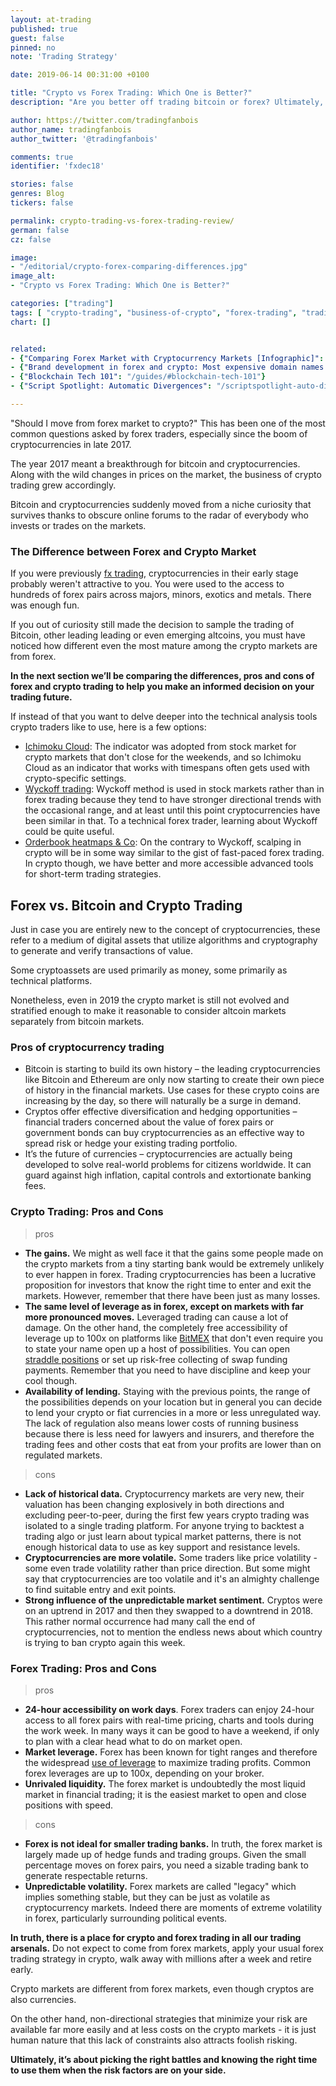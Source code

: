 ```yaml
---
layout: at-trading
published: true
guest: false
pinned: no
note: 'Trading Strategy'

date: 2019-06-14 00:31:00 +0100

title: "Crypto vs Forex Trading: Which One is Better?"
description: "Are you better off trading bitcoin or forex? Ultimately, it’s about picking the battles, and the right trading strategy."

author: https://twitter.com/tradingfanbois
author_name: tradingfanbois
author_twitter: '@tradingfanbois'

comments: true
identifier: 'fxdec18'

stories: false
genres: Blog
tickers: false

permalink: crypto-trading-vs-forex-trading-review/
german: false
cz: false

image:
- "/editorial/crypto-forex-comparing-differences.jpg"
image_alt:
- "Crypto vs Forex Trading: Which One is Better?"

categories: ["trading"]
tags: [ "crypto-trading", "business-of-crypto", "forex-trading", "trading-strategy"]
chart: []


related:
- {"Comparing Forex Market with Cryptocurrency Markets [Infographic]": "https://www.thebusinessofcrypto.com/articles/forex-vs-crypto-markets-infographic/"}
- {"Brand development in forex and crypto: Most expensive domain names [Infographic]": "https://www.thebusinessofcrypto.com/articles/brand-development-forex-crypto-infographic/"}
- {"Blockchain Tech 101": "/guides/#blockchain-tech-101"}
- {"Script Spotlight: Automatic Divergences": "/scriptspotlight-auto-divergences/"}

---
```


"Should I move from forex market to crypto?" This has been one of the most common questions asked by forex traders, especially since the boom of cryptocurrencies in late 2017.

The year 2017 meant a breakthrough for bitcoin and cryptocurrencies. Along with the wild changes in prices on the market, the business of crypto trading grew accordingly.

Bitcoin and cryptocurrencies suddenly moved from a niche curiosity that survives thanks to obscure online forums to the radar of everybody who invests or trades on the markets.

### The Difference between Forex and Crypto Market

If you were previously [fx trading](https://www.home.saxo/en-gb/products/forex), cryptocurrencies in their early stage probably weren't attractive to you. You were used to the access to hundreds of forex pairs across majors, minors, exotics and metals. There was enough fun.

If you out of curiosity still made the decision to sample the trading of Bitcoin, other leading leading or even emerging altcoins, you must have noticed how different even the most mature among the crypto markets are from forex.

**In the next section we’ll be comparing the differences, pros and cons of forex and crypto trading to help you make an informed decision on your trading future.**

If instead of that you want to delve deeper into the technical analysis tools crypto traders like to use, here is a few options:

* [Ichimoku Cloud](/ichimoku-cloud/): The indicator was adopted from stock market for crypto markets that don't close for the weekends, and so Ichimoku Cloud as an indicator that works with timespans often gets used with crypto-specific settings.
* [Wyckoff trading](/strategy/wyckoff-ranging-markets): Wyckoff method is used in stock markets rather than in forex trading because they tend to have stronger directional trends with the occasional range, and at least until this point cryptocurrencies have been similar in that. To a technical forex trader, learning about Wyckoff could be quite useful.
* [Orderbook heatmaps & Co](/strategy/scalping): On the contrary to Wyckoff, scalping in crypto will be in some way similar to the gist of fast-paced forex trading. In crypto though, we have better and more accessible advanced tools for short-term trading strategies.

## Forex vs. Bitcoin and Crypto Trading

Just in case you are entirely new to the concept of cryptocurrencies, these refer to a medium of digital assets that utilize algorithms and cryptography to generate and verify transactions of value.

Some cryptoassets are used primarily as money, some primarily as technical platforms.

Nonetheless, even in 2019 the crypto market is still not evolved and stratified enough to make it reasonable to consider altcoin markets separately from bitcoin markets.

### Pros of cryptocurrency trading

* Bitcoin is starting to build its own history – the leading cryptocurrencies like Bitcoin and Ethereum are only now starting to create their own piece of history in the financial markets. Use cases for these crypto coins are increasing by the day, so there will naturally be a surge in demand.
* Cryptos offer effective diversification and hedging opportunities – financial traders concerned about the value of forex pairs or government bonds can buy cryptocurrencies as an effective way to spread risk or hedge your existing trading portfolio.
* It’s the future of currencies – cryptocurrencies are actually being developed to solve real-world problems for citizens worldwide. It can guard against high inflation, capital controls and extortionate banking fees.

### Crypto Trading: Pros and Cons

> pros

* **The gains.** We might as well face it that the gains some people made on the crypto markets from a tiny starting bank would be extremely unlikely to ever happen in forex. Trading cryptocurrencies has been a lucrative proposition for investors that know the right time to enter and exit the markets. However, remember that there have been just as many losses.
* **The same level of leverage as in forex, except on markets with far more pronounced moves.** Leveraged trading can cause a lot of damage. On the other hand, the completely free accessibility of leverage up to 100x on platforms like [BitMEX](http://bit.ly/melancholic-100x) that don't even require you to state your name open up a host of possibilities. You can open [straddle positions](https://www.investopedia.com/terms/s/straddle.asp) or set up risk-free collecting of swap funding payments. Remember that you need to have discipline and keep your cool though.
* **Availability of lending.** Staying with the previous points, the range of the possibilities depends on your location but in general you can decide to lend your crypto or fiat currencies in a more or less unregulated way. The lack of regulation also means lower costs of running business because there is less need for lawyers and insurers, and therefore the trading fees and other costs that eat from your profits are lower than on regulated markets.


> cons

* **Lack of historical data.** Cryptocurrency markets are very new, their valuation has been changing explosively in both directions and excluding peer-to-peer, during the first few years crypto trading was isolated to a single trading platform. For anyone trying to backtest a trading algo or just learn about typical market patterns, there is not enough historical data to use as key support and resistance levels.
* **Cryptocurrencies are more volatile.** Some traders like price volatility - some even trade volatility rather than price direction. But some might say that cryptocurrencies are too volatile and it's an almighty challenge to find suitable entry and exit points.
* **Strong influence of the unpredictable market sentiment.** Cryptos were on an uptrend in 2017 and then they  swapped to a downtrend in 2018. This rather normal occurrence had many call the end of cryptocurrencies, not to mention the endless news about which country is trying to ban crypto again this week.


### Forex Trading: Pros and Cons

> pros

* **24-hour accessibility on work days**. Forex traders can enjoy 24-hour access to all forex pairs with real-time pricing, charts and tools during the work week. In many ways it can be good to have a weekend, if only to plan with a clear head what to do on  market open.
* **Market leverage.** Forex has been known for tight ranges and therefore the widespread [use of leverage](https://www.investopedia.com/articles/forex/07/forex_leverage.asp) to maximize trading profits. Common forex leverages are up to 100x, depending on your broker.
* **Unrivaled liquidity.** The forex market is undoubtedly the most liquid market in financial trading; it is the easiest market to open and close positions with speed.

> cons

* **Forex is not ideal for smaller trading banks.** In truth, the forex market is largely made up of hedge funds and trading groups. Given the small percentage moves on forex pairs, you need a sizable trading bank to generate respectable returns.
* **Unpredictable volatility.** Forex markets are called "legacy" which implies something stable, but they can be just as volatile as cryptocurrency markets. Indeed there are moments of extreme volatility in forex, particularly surrounding political events.

**In truth, there is a place for crypto and forex trading in all our trading arsenals.** Do not expect to come from forex markets, apply your usual forex trading strategy in crypto, walk away with millions after a week and retire early.

Crypto markets are different from forex markets, even though cryptos are also currencies.

On the other hand, non-directional strategies that minimize your risk are available far more easily and at less costs on the crypto markets - it is just human nature that this lack of constraints also attracts foolish risking.

**Ultimately, it’s about picking the right battles and knowing the right time to use them when the risk factors are on your side.**
